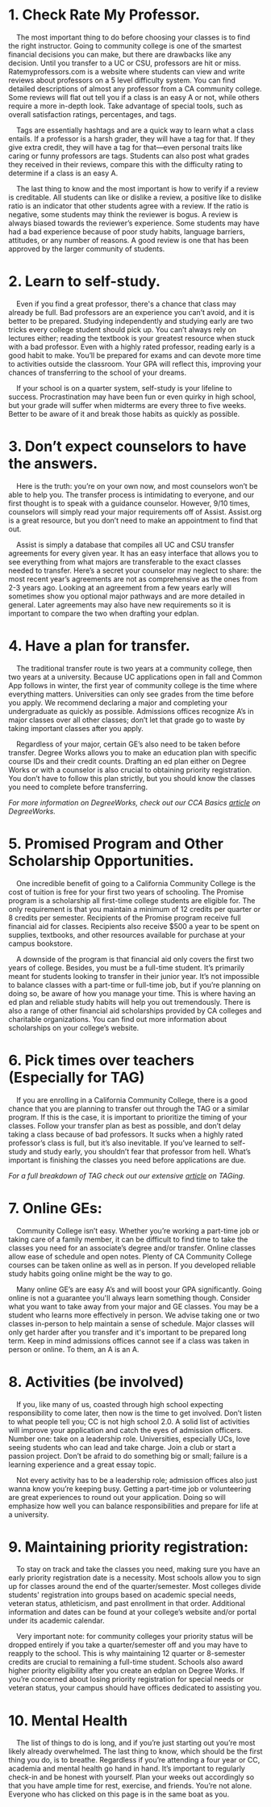 # 1. Check Rate My Professor.
&nbsp;&nbsp;&nbsp;&nbsp;The most important thing to do before choosing your classes is to find the right instructor. Going to community college is one of the smartest financial decisions you can make, but there are drawbacks like any decision. Until you transfer to a UC or CSU, professors are hit or miss. Ratemyprofessors.com is a website where students can view and write reviews about professors on a 5 level difficulty system. You can find detailed descriptions of almost any professor from a CA community college. Some reviews will flat out tell you if a class is an easy A or not, while others require a more in-depth look. Take advantage of special tools, such as overall satisfaction ratings, percentages, and tags.

&nbsp;&nbsp;&nbsp;&nbsp;Tags are essentially hashtags and are a quick way to learn what a class entails. If a professor is a harsh grader, they will have a tag for that. If they give extra credit, they will have a tag for that—even personal traits like caring or funny professors are tags. Students can also post what grades they received in their reviews, compare this with the difficulty rating to determine if a class is an easy A. 

&nbsp;&nbsp;&nbsp;&nbsp;The last thing to know and the most important is how to verify if a review is creditable. All students can like or dislike a review, a positive like to dislike ratio is an indicator that other students agree with a review. If the ratio is negative, some students may think the reviewer is bogus. A review is always biased towards the reviewer’s experience. Some students may have had a bad experience because of poor study habits, language barriers, attitudes, or any number of reasons. A good review is one that has been approved by the larger community of students.


# 2. Learn to self-study.
&nbsp;&nbsp;&nbsp;&nbsp;Even if you find a great professor, there's a chance that class may already be full. Bad professors are an experience you can’t avoid, and it is better to be prepared. Studying independently and studying early are two tricks every college student should pick up. You can’t always rely on lectures either; reading the textbook is your greatest resource when stuck with a bad professor. Even with a highly rated professor, reading early is a good habit to make. You’ll be prepared for exams and can devote more time to activities outside the classroom. Your GPA will reflect this, improving your chances of transferring to the school of your dreams. 

&nbsp;&nbsp;&nbsp;&nbsp;If your school is on a quarter system, self-study is your lifeline to success. Procrastination may have been fun or even quirky in high school, but your grade will suffer when midterms are every three to five weeks. Better to be aware of it and break those habits as quickly as possible. 


# 3. Don’t expect counselors to have the answers.
&nbsp;&nbsp;&nbsp;&nbsp;Here is the truth: you’re on your own now, and most counselors won’t be able to help you. The transfer process is intimidating to everyone, and our first thought is to speak with a guidance counselor. However, 9/10 times, counselors will simply read your major requirements off of Assist. Assist.org is a great resource, but you don’t need to make an appointment to find that out.

&nbsp;&nbsp;&nbsp;&nbsp;Assist is simply a database that compiles all UC and CSU transfer agreements for every given year. It has an easy interface that allows you to see everything from what majors are transferable to the exact classes needed to transfer. Here’s a secret your counselor may neglect to share: the most recent year’s agreements are not as comprehensive as the ones from 2-3 years ago. Looking at an agreement from a few years early will sometimes show you optional major pathways and are more detailed in general. Later agreements may also have new requirements so it is important to compare the two when drafting your edplan. 


# 4. Have a plan for transfer.
&nbsp;&nbsp;&nbsp;&nbsp;The traditional transfer route is two years at a community college, then two years at a university. Because UC applications open in fall and Common App follows in winter, the first year of community college is the time where everything matters. Universities can only see grades from the time before you apply. We recommend declaring a major and completing your undergraduate as quickly as possible. Admissions offices recognize A’s in major classes over all other classes; don’t let that grade go to waste by taking important classes after you apply.

&nbsp;&nbsp;&nbsp;&nbsp;Regardless of your major, certain GE’s also need to be taken before transfer. Degree Works allows you to make an education plan with specific course IDs and their credit counts. Drafting an ed plan either on Degree Works or with a counselor is also crucial to obtaining priority registration. You don’t have to follow this plan strictly, but you should know the classes you need to complete before transferring. 

*For more information on DegreeWorks, check out our CCA Basics  [article](/blog/cca_degreeworks) on DegreeWorks.*


# 5. Promised Program and Other Scholarship Opportunities.
&nbsp;&nbsp;&nbsp;&nbsp;One incredible benefit of going to a California Community College is the cost of tuition is free for your first two years of schooling. The Promise program is a scholarship all first-time college students are eligible for. The only requirement is that you maintain a minimum of 12 credits per quarter or 8 credits per semester. Recipients of the Promise program receive full financial aid for classes. Recipients also receive $500 a year to be spent on supplies, textbooks, and other resources available for purchase at your campus bookstore.

&nbsp;&nbsp;&nbsp;&nbsp;A downside of the program is that financial aid only covers the first two years of college. Besides, you must be a full-time student. It’s primarily meant for students looking to transfer in their junior year. It’s not impossible to balance classes with a part-time or full-time job, but if you’re planning on doing so, be aware of how you manage your time. This is where having an ed plan and reliable study habits will help you out tremendously. There is also a range of other financial aid scholarships provided by CA colleges and charitable organizations. You can find out more information about scholarships on your college’s website.


# 6. Pick times over teachers (Especially for TAG) 
&nbsp;&nbsp;&nbsp;&nbsp;If you are enrolling in a California Community College, there is a good chance that you are planning to transfer out through the TAG or a similar program. If this is the case, it is important to prioritize the timing of your classes. Follow your transfer plan as best as possible, and don’t delay taking a class because of bad professors. It sucks when a highly rated professor’s class is full, but it’s also inevitable. If you’ve learned to self-study and study early, you shouldn’t fear that professor from hell. What’s important is finishing the classes you need before applications are due.

*For a full breakdown of TAG check out our extensive [article](/blog/dd_uctag) on TAGing.*


# 7. Online GEs:
&nbsp;&nbsp;&nbsp;&nbsp;Community College isn’t easy. Whether you’re working a part-time job or taking care of a family member, it can be difficult to find time to take the classes you need for an associate’s degree and/or transfer. Online classes allow ease of schedule and open notes. Plenty of CA Community College courses can be taken online as well as in person. If you developed reliable study habits going online might be the way to go.

&nbsp;&nbsp;&nbsp;&nbsp;Many online GE’s are easy A’s and will boost your GPA significantly. Going online is not a guarantee you'll always learn something though. Consider what you want to take away from your major and GE classes. You may be a student who learns more effectively in person. We advise taking one or two classes in-person to help maintain a sense of schedule. Major classes will only get harder after you transfer and it's important to be prepared long term. Keep in mind admissions offices cannot see if a class was taken in person or online. To them, an A is an A. 


# 8. Activities (be involved) 
&nbsp;&nbsp;&nbsp;&nbsp;If you, like many of us, coasted through high school expecting responsibility to come later, then now is the time to get involved. Don’t listen to what people tell you; CC is not high school 2.0. A solid list of activities will improve your application and catch the eyes of admission officers. Number one: take on a leadership role. Universities, especially UCs, love seeing students who can lead and take charge. Join a club or start a passion project. Don’t be afraid to do something big or small; failure is a learning experience and a great essay topic. 

&nbsp;&nbsp;&nbsp;&nbsp;Not every activity has to be a leadership role; admission offices also just wanna know you’re keeping busy. Getting a part-time job or volunteering are great experiences to round out your application. Doing so will emphasize how well you can balance responsibilities and prepare for life at a university. 


# 9. Maintaining priority registration:
&nbsp;&nbsp;&nbsp;&nbsp;To stay on track and take the classes you need, making sure you have an early priority registration date is a necessity. Most schools allow you to sign up for classes around the end of the quarter/semester. Most colleges divide students' registration into groups based on academic special needs, veteran status, athleticism, and past enrollment in that order. Additional information and dates can be found at your college’s website and/or portal under its academic calendar. 

&nbsp;&nbsp;&nbsp;&nbsp;Very important note: for community colleges your priority status will be dropped entirely if you take a quarter/semester off and you may have to reapply to the school. This is why maintaining 12 quarter or 8-semester credits are crucial to remaining a full-time student. Schools also award higher priority eligibility after you create an edplan on Degree Works. If you’re concerned about losing priority registration for special needs or veteran status, your campus should have offices dedicated to assisting you. 


# 10. Mental Health
&nbsp;&nbsp;&nbsp;&nbsp;The list of things to do is long, and if you’re just starting out you’re most likely already overwhelmed. The last thing to know, which should be the first thing you do, is to breathe. Regardless if you’re attending a four year or CC, academia and mental health go hand in hand. It’s important to regularly check-in and be honest with yourself. Plan your weeks out accordingly so that you have ample time for rest, exercise, and friends. You’re not alone. Everyone who has clicked on this page is in the same boat as you. 
